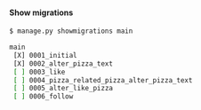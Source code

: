 #### Show migrations

```sh
$ manage.py showmigrations main

main
 [X] 0001_initial
 [X] 0002_alter_pizza_text
 [ ] 0003_like
 [ ] 0004_pizza_related_pizza_alter_pizza_text
 [ ] 0005_alter_like_pizza
 [ ] 0006_follow
```


<aside class="notes">
</aside>
